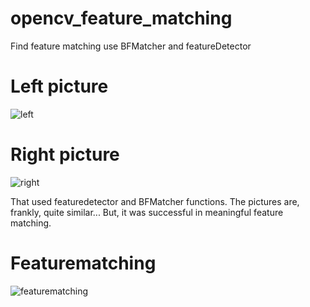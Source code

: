 # opencv_feature_matching
Find feature matching use BFMatcher and featureDetector

# Left picture

![left](https://user-images.githubusercontent.com/37854961/117054417-0903c700-ad55-11eb-8ce7-459cc160abf2.jpg)

# Right picture

![right](https://user-images.githubusercontent.com/37854961/117054422-0a34f400-ad55-11eb-8dea-2a0c8077bc0e.jpg)

That used featuredetector and BFMatcher functions.
The pictures are, frankly, quite similar... But, it was successful in meaningful feature matching.

# Featurematching

![featurematching](https://user-images.githubusercontent.com/37854961/117054408-07d29a00-ad55-11eb-8365-3dce4113241c.JPG)
